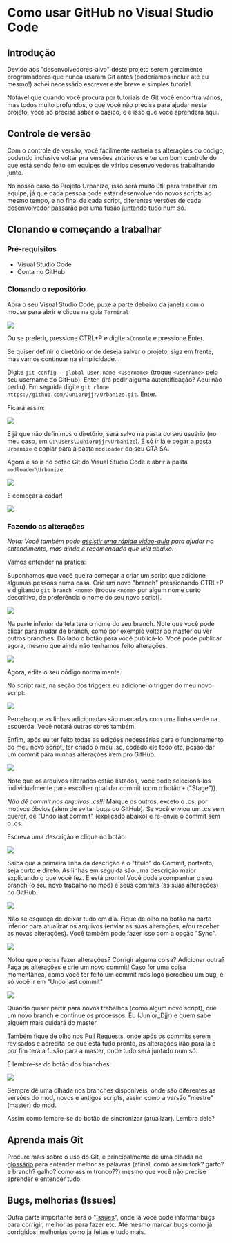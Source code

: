 # Como usar GitHub no Visual Studio Code

## Introdução
Devido aos "desenvolvedores-alvo" deste projeto serem geralmente programadores que nunca usaram Git antes (poderíamos incluir até eu mesmo!) achei necessário escrever este breve e simples tutorial.

Notável que quando você procura por tutoriais de Git você encontra vários, mas todos muito profundos, o que você não precisa para ajudar neste projeto, você só precisa saber o básico, e é isso que você aprenderá aqui.


## Controle de versão
Com o controle de versão, você facilmente rastreia as alterações do código, podendo inclusive voltar pra versões anteriores e ter um bom controle do que está sendo feito em equipes de vários desenvolvedores trabalhando junto.

No nosso caso do Projeto Urbanize, isso será muito útil para trabalhar em equipe, já que cada pessoa pode estar desenvolvendo novos scripts ao mesmo tempo, e no final de cada script, diferentes versões de cada desenvolvedor passarão por uma fusão juntando tudo num só.


## Clonando e começando a trabalhar

### Pré-requisitos
* Visual Studio Code
* Conta no GitHub


### Clonando o repositório
Abra o seu Visual Studio Code, puxe a parte debaixo da janela com o mouse para abrir e clique na guia `Terminal`

![](http://2.bp.blogspot.com/-vDYkqx9neho/WROhuwVdhDI/AAAAAAAAORg/Hl2YFZ7LT0QqB-sohOuc8eOq399AI2SVQCK4B/s1600/2.jpg)

Ou se preferir, pressione CTRL+P e digite `>Console` e pressione Enter.

Se quiser definir o diretório onde deseja salvar o projeto, siga em frente, mas vamos continuar na simplicidade...

Digite `git config --global user.name <username>` (troque `<username>` pelo seu username do GitHub). Enter. (irá pedir alguma autentificação? Aqui não pediu).
Em seguida digite `git clone https://github.com/JuniorDjjr/Urbanize.git`. Enter.

Ficará assim:

![](http://1.bp.blogspot.com/--gE5RDsjVpg/WROkI1ewX1I/AAAAAAAAOR4/NVtw82mZ1vo01K3bj-Xrs4SjfwWFr_GTgCK4B/s1600/3.jpg)

E já que não definimos o diretório, será salvo na pasta do seu usuário (no meu caso, em `C:\Users\JuniorDjjr\Urbanize`). É só ir lá e pegar a pasta `Urbanize` e copiar para a pasta `modloader` do seu GTA SA.

Agora é só ir no botão Git do Visual Studio Code e abrir a pasta `modloader\Urbanize`:

![](http://2.bp.blogspot.com/-A1KjjCxPVvg/WROy7HOQDsI/AAAAAAAAOTo/CYMNHiuZMFADYOo69XXfaS_Q1eCRzbAGQCK4B/s1600/4.jpg)

E começar a codar!

![](http://2.bp.blogspot.com/-rQ2D3iPMxuc/WROmtHCITaI/AAAAAAAAOSE/OgpAuBu-vEIQucfJdQtlfiFQCKOzPDWwgCK4B/s1600/5.jpg)


### Fazendo as alterações
_Nota: Você também pode [assistir uma rápida video-aula](https://code.visualstudio.com/docs/introvideos/versioncontrol) para ajudar no entendimento, mas ainda é recomendado que leia abaixo._

Vamos entender na prática:

Suponhamos que você queira começar a criar um script que adicione algumas pessoas numa casa.
Crie um novo "branch" pressionando CTRL+P e digitando `git branch <nome>` (troque `<nome>` por algum nome curto descritivo, de preferência o nome do seu novo script).

![](http://3.bp.blogspot.com/-ftycbA7biEw/WROoQ_fCS9I/AAAAAAAAOSY/M38dES_JVqkShjj67i2vphg0MmPrrG6LwCK4B/s1600/7.jpg)

Na parte inferior da tela terá o nome do seu branch. Note que você pode clicar para mudar de branch, como por exemplo voltar ao master ou ver outros branches.
Do lado o botão para você publicá-lo. Você pode publicar agora, mesmo que ainda não tenhamos feito alterações.

![](http://1.bp.blogspot.com/-r2J2KuiTGBk/WROrAe5mpII/AAAAAAAAOSk/xaJvJ1BzwwwSA9OS7rysE77Y5X_ubwONwCK4B/s1600/7-1.jpg)

Agora, edite o seu código normalmente.

No script raiz, na seção dos triggers eu adicionei o trigger do meu novo script:

![](http://4.bp.blogspot.com/-hyFV4ot4qME/WROrUxRTLKI/AAAAAAAAOSs/nOmkUHvTWcga9H0CfzuY-BI_v3fIJOxnACK4B/s1600/8.jpg)

Perceba que as linhas adicionadas são marcadas com uma linha verde na esquerda. Você notará outras cores também.

Enfim, após eu ter feito todas as edições necessárias para o funcionamento do meu novo script, ter criado o meu .sc, codado ele todo etc, posso dar um commit para minhas alterações irem pro GitHub.

![](http://1.bp.blogspot.com/-Y0T7bpmuqok/WROr6258XDI/AAAAAAAAOS4/Ob6huqUzQaUb6XIV3Yjn6JHcyf9s6gSmQCK4B/s1600/9.jpg)

Note que os arquivos alterados estão listados, você pode selecioná-los individualmente para escolher qual dar commit (com o botão `+` ("Stage")).

*Não dê commit nos arquivos .cs!!!* Marque os outros, exceto o .cs, por motivos óbvios (além de evitar bugs do GitHub). Se você enviou um .cs sem querer, dê "Undo last commit" (explicado abaixo) e re-envie o commit sem o .cs.

Escreva uma descrição e clique no botão:

![](http://4.bp.blogspot.com/-4QoBMWHEycc/WROsXEtOtUI/AAAAAAAAOTA/8dC7UwmI4iguIYDuZ-nljP56PnkWoA_NwCK4B/s1600/10.jpg)

Saiba que a primeira linha da descrição é o "título" do Commit, portanto, seja curto e direto.
As linhas em seguida são uma descrição maior explicando o que você fez.
E está pronto! Você pode acompanhar o seu branch (o seu novo trabalho no mod) e seus commits (as suas alterações) no GitHub.

![](http://1.bp.blogspot.com/-34nPldas4MM/WROs17psPiI/AAAAAAAAOTM/CzAbtP6PA5wHmGlQanTRATFs23jbL4ByQCK4B/s1600/12.jpg)

Não se esqueça de deixar tudo em dia. Fique de olho no botão na parte inferior para atualizar os arquivos (enviar as suas alterações, e/ou receber as novas alterações). Você também pode fazer isso com a opção "Sync".

![](http://1.bp.blogspot.com/-IPDowq7oumI/WROt3oJ9u4I/AAAAAAAAOTY/V5ZXTH5t65MBLgDtIXHRoqigHPpecISWgCK4B/s1600/11.jpg)

Notou que precisa fazer alterações? Corrigir alguma coisa? Adicionar outra? Faça as alterações e crie um novo commit!
Caso for uma coisa momentânea, como você ter feito um commit mas logo percebeu um bug, é só você ir em "Undo last commit"

![](http://2.bp.blogspot.com/-hL4Co3MbdlA/WRPWHy8JTlI/AAAAAAAAOUE/zk6OahsuMFExXeuKui9ZUg0FQwj01j26ACK4B/s1600/14.jpg)

Quando quiser partir para novos trabalhos (como algum novo script), crie um novo branch e continue os processos. Eu (Junior_Djjr) e quem sabe alguém mais cuidará do master.

Também fique de olho nos [Pull Requests](https://github.com/JuniorDjjr/Urbanize/pulls), onde após os commits serem revisados e acredita-se que está tudo pronto, as alterações irão para lá e por fim terá a fusão para a master, onde tudo será juntado num só.

E lembre-se do botão dos branches:

![](http://1.bp.blogspot.com/-yIWXLsIMyD8/WRO1Gl6Bm2I/AAAAAAAAOT0/oZLXbG7Euq0bSiD1OC9U6vQ661RhbMlIACK4B/s1600/13.jpg)

Sempre dê uma olhada nos branches disponíveis, onde são diferentes as versões do mod, novos e antigos scripts, assim como a versão "mestre" (master) do mod.

Assim como lembre-se do botão de sincronizar (atualizar). Lembra dele?


## Aprenda mais Git
Procure mais sobre o uso do Git, e principalmente dê uma olhada no [glossário](https://help.github.com/articles/github-glossary/) para entender melhor as palavras (afinal, como assim fork? garfo? e branch? galho? como assim tronco??) mesmo que você não precise aprender e entender tudo.


## Bugs, melhorias (Issues)
Outra parte importante será o "[Issues](https://github.com/JuniorDjjr/Urbanize/issues)", onde lá você pode informar bugs para corrigir, melhorias para fazer etc. Até mesmo marcar bugs como já corrigidos, melhorias como já feitas e tudo mais.
